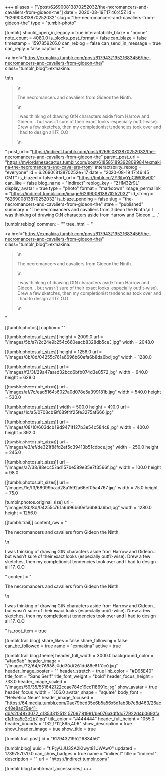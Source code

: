 +++
aliases = ["/post/626900813870252032/the-necromancers-and-cavaliers-from-gideon-the"]
date = 2020-08-19T17:46:45Z
id = "626900813870252032"
slug = "the-necromancers-and-cavaliers-from-gideon-the"
type = "tumblr-photo"

[tumblr]
should_open_in_legacy = true
interactability_blaze = "noone"
note_count = 4080.0
is_blocks_post_format = false
can_blaze = false
timestamp = 1597859205.0
can_reblog = false
can_send_in_message = true
can_reply = false
caption = "<p><a href=\"https://exmakina.tumblr.com/post/617943219521683456/the-necromancers-and-cavaliers-from-gideon-the\" class=\"tumblr_blog\">exmakina</a>:</p>\n\n<blockquote>\n<p>The necromancers and cavaliers from Gideon the Ninth.</p>\n<p>I was thinking of drawing GtN characters aside from Harrow and Gideon… but wasn’t sure of their exact looks (especially outfit-wise). Drew a few sketches, then my completionist tendencies took over and I had to design all 17. O.O<br/></p>\n</blockquote>"
post_url = "https://indirect.tumblr.com/post/626900813870252032/the-necromancers-and-cavaliers-from-gideon-the"
parent_post_url = "https://mylordshesacactus.tumblr.com/post/618585189392809984/exmakina-the-necromancers-and-cavaliers-from"
interactability_reblog = "everyone"
id = 6.26900813870252e+17
date = "2020-08-19 17:46:45 GMT"
is_blazed = false
short_url = "https://tmblr.co/ZY3jbyYpClW08y00"
can_like = false
blog_name = "indirect"
reblog_key = "ZHM32r9L"
display_avatar = true
type = "photo"
format = "markdown"
image_permalink = "https://indirect.tumblr.com/image/626900813870252032"
id_string = "626900813870252032"
is_blaze_pending = false
slug = "the-necromancers-and-cavaliers-from-gideon-the"
state = "published"
summary = "The necromancers and cavaliers from Gideon the Ninth.\n I was thinking of drawing GtN characters aside from Harrow and Gideon…..."

[tumblr.reblog]
comment = ""
tree_html = "<p><a href=\"https://exmakina.tumblr.com/post/617943219521683456/the-necromancers-and-cavaliers-from-gideon-the\" class=\"tumblr_blog\">exmakina</a>:</p><blockquote>\n<p>The necromancers and cavaliers from Gideon the Ninth.</p>\n<p>I was thinking of drawing GtN characters aside from Harrow and Gideon… but wasn’t sure of their exact looks (especially outfit-wise). Drew a few sketches, then my completionist tendencies took over and I had to design all 17. O.O<br></p>\n</blockquote>"

[[tumblr.photos]]
caption = ""

[[tumblr.photos.alt_sizes]]
height = 2009.0
url = "/images/5b/a7/2c24e9b254c660eacb8328db5ce3.jpg"
width = 2048.0

[[tumblr.photos.alt_sizes]]
height = 1256.0
url = "/images/8b/8d/04255c761a6696b60efa6b8da6bd.jpg"
width = 1280.0

[[tumblr.photos.alt_sizes]]
url = "/images/f3/3f/29a47aaed32bcd6bfb074d3e0572.jpg"
width = 640.0
height = 628.0

[[tumblr.photos.alt_sizes]]
url = "/images/af/7c/ead5164b6027a0d078e5a399181b.jpg"
width = 540.0
height = 530.0

[[tumblr.photos.alt_sizes]]
width = 500.0
height = 490.0
url = "/images/1c/a5/0708cb19f689f4f25fe3275af666.jpg"

[[tumblr.photos.alt_sizes]]
url = "/images/08/10/603dcb49d9471f127b3e54c584c8.jpg"
width = 400.0
height = 392.0

[[tumblr.photos.alt_sizes]]
url = "/images/e3/ef/de321f88fd2ef5c39413b51cdbce.jpg"
width = 250.0
height = 245.0

[[tumblr.photos.alt_sizes]]
url = "/images/a7/38/88ec453ad157be589e35e7f3566f.jpg"
width = 100.0
height = 98.0

[[tumblr.photos.alt_sizes]]
url = "/images/1e/f3/68099baad28a1592a66ef05a4767.jpg"
width = 75.0
height = 75.0

[tumblr.photos.original_size]
url = "/images/8b/8d/04255c761a6696b60efa6b8da6bd.jpg"
width = 1280.0
height = 1256.0

[[tumblr.trail]]
content_raw = "<p>The necromancers and cavaliers from Gideon the Ninth.</p>\n<p>I was thinking of drawing GtN characters aside from Harrow and Gideon… but wasn’t sure of their exact looks (especially outfit-wise). Drew a few sketches, then my completionist tendencies took over and I had to design all 17. O.O<br></p>"
content = "<p>The necromancers and cavaliers from Gideon the Ninth.</p>\n<p>I was thinking of drawing GtN characters aside from Harrow and Gideon&hellip; but wasn&rsquo;t sure of their exact looks (especially outfit-wise). Drew a few sketches, then my completionist tendencies took over and I had to design all 17. O.O<br /></p>"
is_root_item = true

[tumblr.trail.blog]
share_likes = false
share_following = false
can_be_followed = true
name = "exmakina"
active = true

[tumblr.trail.blog.theme]
header_full_width = 3000.0
background_color = "#fad6ab"
header_image = "/images/72/64/e76538c0dd30df261dd85e51f0c0.jpg"
header_image_poster = ""
header_stretch = true
link_color = "#D95E40"
title_font = "Sans Serif"
title_font_weight = "bold"
header_focus_height = 733.0
header_image_scaled = "/images/59/35/551642322ccae784c19cc118691c.jpg"
show_avatar = true
header_focus_width = 1306.0
avatar_shape = "square"
body_font = "Helvetica Neue"
header_image_focused = "https://64.media.tumblr.com/0ae79bcd35e6b5a56b5d1ab3b7e8d463/26acc48e8ad79e41-db/s2048x3072_c13533,12512,57067,81991/be076a8dffdc77922d4b0693fac1a1fea5c2c2b7.jpg"
title_color = "#444444"
header_full_height = 1055.0
header_bounds = "132,1712,865,406"
show_description = true
show_header_image = true
show_title = true

[tumblr.trail.post]
id = "617943219521683456"

[tumblr.blog]
uuid = "t:PgyUJU3SA2Klwyt81UWAwQ"
updated = 1739757070.0
can_show_badges = true
name = "indirect"
title = "indirect"
description = ""
url = "https://indirect.tumblr.com/"

[tumblr.blog.tumblrmart_accessories]
+++
